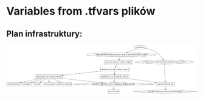 # Variables from .tfvars plików

## Plan infrastruktury:
![PNG GRAPH](/001_terraform_workflow/017_variables_from_terraform_tfvars/digitalocean_example/graph.png "Przykład graficzny konfiguracji")